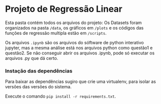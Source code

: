 # Projeto de Regressão Linear

Esta pasta contém todos os arquivos do projeto:
Os Datasets foram organizados na pasta `/data`, os gráficos em `/plots` e os códigos das funções de regressão multipla estão em `/scripts`.

Os arquivos `.ipynb` são os arquivos do sóftware de python interativo jupyter, mas a mesma análise está nos arquivos python como questão1 e questão2. Se não conseguir abrir os arquivos .ipynb, pode só executar os arquivos .py que dá certo.

### Instação das dependências
Para baixar as dependências sugiro que crie uma virtualenv, para isolar as versões das versões do sistema.

Execute o comando `pip install -r requirements.txt`.
